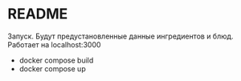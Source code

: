 # README

Запуск. Будут предустановленные данные ингредиентов и блюд.
Работает на localhost:3000


-  docker compose build
-  docker compose up
